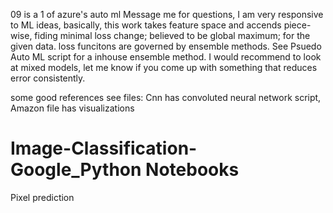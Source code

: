 09 is a 1 of azure's auto ml
Message me for questions, I am very responsive to ML ideas, basically, this work takes feature space and accends piece-wise, fiding minimal loss change; believed to be global maximum; for the given data. loss funcitons are governed by ensemble methods. See Psuedo Auto ML script for a inhouse ensemble method. I would recommend to look at mixed models, let me know if you come up with something that reduces error consistently.

some good references see files: 
Cnn has convoluted neural network script,
Amazon file has visualizations
 
 



# Image-Classification-Google_Python Notebooks
Pixel prediction
